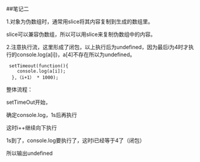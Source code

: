 ##笔记二


1.对象为伪数组时，通常用slice将其内容复制到生成的数组里。

slice可以兼容伪数组，所以可以用slice来复制伪数组中的内容。

    

2.注意执行流，这里形成了闭包，以上执行后为undefined，因为最后i为4时才执行的console.log(a[i])，a[4]不存在所以为undefined。


     setTimeout(function(){
    	console.log(a[i]);
      },（i+1） * 1000);	

整体流程：

setTimeOut开始，

确定console.log，1s后再执行

这时i++继续向下执行

1s到了，console.log要执行了，这时i已经等于4了（闭包）

所以输出undefined





